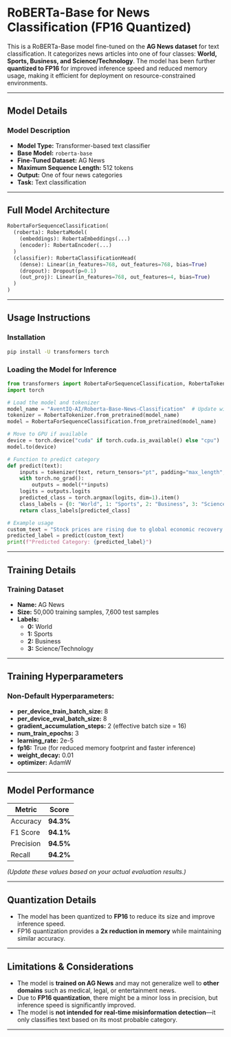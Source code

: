 # RoBERTa-Base for News Classification (FP16 Quantized)  
This is a RoBERTa-Base model fine-tuned on the **AG News dataset** for text classification. It categorizes news articles into one of four classes: **World, Sports, Business, and Science/Technology**. The model has been further **quantized to FP16** for improved inference speed and reduced memory usage, making it efficient for deployment on resource-constrained environments.  

---

## **Model Details**  

### **Model Description**  
- **Model Type:** Transformer-based text classifier  
- **Base Model:** `roberta-base`  
- **Fine-Tuned Dataset:** AG News  
- **Maximum Sequence Length:** 512 tokens  
- **Output:** One of four news categories  
- **Task:** Text classification  
---

## **Full Model Architecture**  
```python
RobertaForSequenceClassification(
  (roberta): RobertaModel(
    (embeddings): RobertaEmbeddings(...)
    (encoder): RobertaEncoder(...)
  )
  (classifier): RobertaClassificationHead(
    (dense): Linear(in_features=768, out_features=768, bias=True)
    (dropout): Dropout(p=0.1)
    (out_proj): Linear(in_features=768, out_features=4, bias=True)
  )
)
```

---

## **Usage Instructions**  

### **Installation**  
```bash
pip install -U transformers torch
```

### **Loading the Model for Inference**  
```python
from transformers import RobertaForSequenceClassification, RobertaTokenizer
import torch

# Load the model and tokenizer
model_name = "AventIQ-AI/Roberta-Base-News-Classification"  # Update with your model ID
tokenizer = RobertaTokenizer.from_pretrained(model_name)
model = RobertaForSequenceClassification.from_pretrained(model_name)

# Move to GPU if available
device = torch.device("cuda" if torch.cuda.is_available() else "cpu")
model.to(device)

# Function to predict category
def predict(text):
    inputs = tokenizer(text, return_tensors="pt", padding="max_length", truncation=True, max_length=512).to(device)
    with torch.no_grad():
        outputs = model(**inputs)
    logits = outputs.logits
    predicted_class = torch.argmax(logits, dim=1).item()
    class_labels = {0: "World", 1: "Sports", 2: "Business", 3: "Science/Technology"}
    return class_labels[predicted_class]

# Example usage
custom_text = "Stock prices are rising due to global economic recovery."
predicted_label = predict(custom_text)
print(f"Predicted Category: {predicted_label}")
```

---

## **Training Details**  

### **Training Dataset**  
- **Name:** AG News  
- **Size:** 50,000 training samples, 7,600 test samples  
- **Labels:**  
  - **0:** World  
  - **1:** Sports  
  - **2:** Business  
  - **3:** Science/Technology  

---

## **Training Hyperparameters**  
### **Non-Default Hyperparameters:**  
- **per_device_train_batch_size:** 8  
- **per_device_eval_batch_size:** 8  
- **gradient_accumulation_steps:** 2 (effective batch size = 16)  
- **num_train_epochs:** 3  
- **learning_rate:** 2e-5  
- **fp16:** True (for reduced memory footprint and faster inference)  
- **weight_decay:** 0.01  
- **optimizer:** AdamW  

---

## **Model Performance**  
| Metric  | Score |  
|---------|-------|  
| Accuracy | **94.3%** |  
| F1 Score | **94.1%** |  
| Precision | **94.5%** |  
| Recall | **94.2%** |  

*(Update these values based on your actual evaluation results.)*  

---

## **Quantization Details**  
- The model has been quantized to **FP16** to reduce its size and improve inference speed.
- FP16 quantization provides a **2x reduction in memory** while maintaining similar accuracy.

---

## **Limitations & Considerations**  
- The model is **trained on AG News** and may not generalize well to **other domains** such as medical, legal, or entertainment news.
- Due to **FP16 quantization**, there might be a minor loss in precision, but inference speed is significantly improved.
- The model is **not intended for real-time misinformation detection**—it only classifies text based on its most probable category.

---
